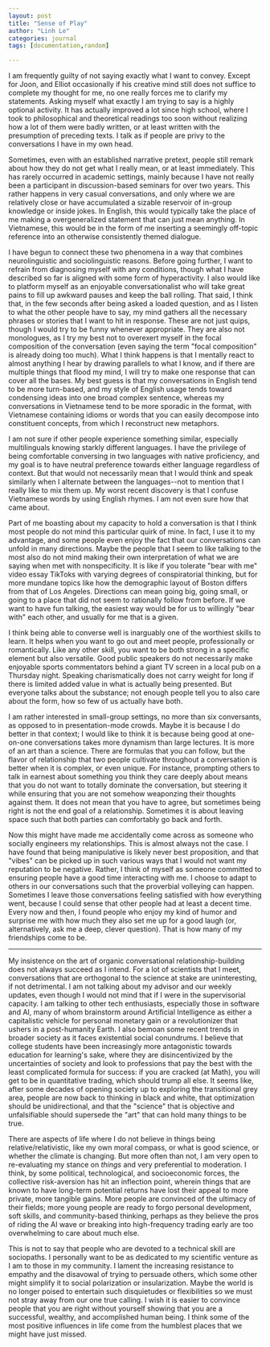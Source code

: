 ```yaml
---
layout: post
title: "Sense of Play"
author: "Linh Le"
categories: journal
tags: [documentation,random]

---
```

I am frequently guilty of not saying exactly what I want to convey. Except for Joon, and Elliot occasionally if his creative mind still does not suffice to complete my thought for me, no one really forces me to clarify my statements. Asking myself what exactly I am trying to say is a highly optional activity. It has actually improved a lot since high school, where I took to philosophical and theoretical readings too soon without realizing how a lot of them were badly written, or at least written with the presumption of preceding texts. I talk as if people are privy to the conversations I have in my own head.

Sometimes, even with an established narrative pretext, people still remark about how they do not get what I really mean, or at least immediately. This has rarely occurred in academic settings, mainly because I have not really been a participant in discussion-based seminars for over two years. This rather happens in very casual conversations, and only where we are relatively close or have accumulated a sizable reservoir of in-group knowledge or inside jokes. In English, this would typically take the place of me making a overgeneralized statement that can just mean anything. In Vietnamese, this would be in the form of me inserting a seemingly off-topic reference into an otherwise consistently themed dialogue.

I have begun to connect these two phenomena in a way that combines neurolinguistic and sociolinguistic reasons. Before going further, I want to refrain from diagnosing myself with any conditions, though what I have described so far is aligned with some form of hyperactivity. I also would like to platform myself as an enjoyable conversationalist who will take great pains to fill up awkward pauses and keep the ball rolling. That said, I think that, in the few seconds after being asked a loaded question, and as I listen to what the other people have to say, my mind gathers all the necessary phrases or stories that I want to hit in response. These are not just quips, though I would try to be funny whenever appropriate. They are also not monologues, as I try my best not to overexert myself in the focal composition of the conversation (even saying the term "focal composition" is already doing too much). What I think happens is that I mentally react to almost anything I hear by drawing parallels to what I know, and if there are multiple things that flood my mind, I will try to make one response that can cover all the bases. My best guess is that my conversations in English tend to be more turn-based, and my style of English usage tends toward condensing ideas into one broad complex sentence, whereas my conversations in Vietnamese tend to be more sporadic in the format, with Vietnamese containing idioms or words that you can easily decompose into constituent concepts, from which I reconstruct new metaphors.

I am not sure if other people experience something similar, especially multilinguals knowing starkly different languages. I have the privilege of being comfortable conversing in two languages with native proficiency, and my goal is to have neutral preference towards either language regardless of context. But that would not necessarily mean that I would think and speak similarly when I alternate between the languages--not to mention that I really like to mix them up. My worst recent discovery is that I confuse Vietnamese words by using English rhymes. I am not even sure how that came about.

Part of me boasting about my capacity to hold a conversation is that I think most people do not mind this particular quirk of mine. In fact, I use it to my advantage, and some people even enjoy the fact that our conversations can unfold in many directions. Maybe the people that I seem to like talking to the most also do not mind making their own interpretation of what we are saying when met with nonspecificity. It is like if you tolerate "bear with me" video essay TikToks with varying degrees of conspiratorial thinking, but for more mundane topics like how the demographic layout of Boston differs from that of Los Angeles. Directions can mean going big, going small, or going to a place that did not seem to rationally follow from before. If we want to have fun talking, the easiest way would be for us to willingly "bear with" each other, and usually for me that is a given.

I think being able to converse well is inarguably one of the worthiest skills to learn. It helps when you want to go out and meet people, professionally or romantically. Like any other skill, you want to be both strong in a specific element but also versatile. Good public speakers do not necessarily make enjoyable sports commentators behind a giant TV screen in a local pub on a Thursday night. Speaking charismatically does not carry weight for long if there is limited added value in what is actually being presented. But everyone talks about the substance; not enough people tell you to also care about the form, how so few of us actually have both.

I am rather interested in small-group settings, no more than six conversants, as opposed to in presentation-mode crowds. Maybe it is because I do better in that context; I would like to think it is because being good at one-on-one conversations takes more dynamism than large lectures. It is more of an art than a science. There are formulas that you can follow, but the flavor of relationship that two people cultivate throughout a conversation is better when it is complex, or even unique. For instance, prompting others to talk in earnest about something you think they care deeply about means that you do not want to totally dominate the conversation, but steering it while ensuring that you are not somehow weaponzing their thoughts against them. It does not mean that you have to agree, but sometimes being right is not the end goal of a relationship. Sometimes it is about leaving space such that both parties can comfortably go back and forth.

Now this might have made me accidentally come across as someone who socially engineers my relationships. This is almost always not the case. I have found that being manipulative is likely never best proposition, and that "vibes" can be picked up in such various ways that I would not want my reputation to be negative. Rather, I think of myself as someone committed to ensuring people have a good time interacting with me. I choose to adapt to others in our conversations such that the proverbial volleying can happen. Sometimes I leave those conversations feeling satisfied with how everything went, because I could sense that other people had at least a decent time. Every now and then, I found people who enjoy my kind of humor and surprise me with how much they also set me up for a good laugh (or, alternatively, ask me a deep, clever question). That is how many of my friendships come to be.

---

My insistence on the art of organic conversational relationship-building does not always succeed as I intend. For a lot of scientists that I meet, conversations that are orthogonal to the science at stake are uninteresting, if not detrimental. I am not talking about my advisor and our weekly updates, even though I would not mind that if I were in the supervisorial capacity. I am talking to other tech enthusiasts, especially those in software and AI, many of whom brainstorm around Artificial Intelligence as either a capitalistic vehicle for personal monetary gain or a revolutionizer that ushers in a post-humanity Earth. I also bemoan some recent trends in broader society as it faces existential social conundrums. I believe that college students have been increasingly more antagonistic towards education for learning's sake, where they are disincentivized by the uncertainties of society and look to professions that pay the best with the least complicated formula for success: if you are cracked (at Math), you will get to be in quantitative trading, which should trump all else. It seems like, after some decades of opening society up to exploring the transitional grey area, people are now back to thinking in black and white, that optimization should be unidirectional, and that the "science" that is objective and unfalsifiable should supersede the "art" that can hold many things to be true.

There are aspects of life where I do not believe in things being relative/relativistic, like my own moral compass, or what is good science, or whether the climate is changing. But more often than not, I am very open to re-evaluating my stance on <em>things</em> and very preferential to moderation. I think, by some political, technological, and socioeconomic forces, the collective risk-aversion has hit an inflection point, wherein things that are known to have long-term potential returns have lost their appeal to more private, more tangible gains. More people are convinced of the ultimacy of their fields; more young people are ready to forgo personal development, soft skills, and community-based thinking, perhaps as they believe the pros of riding the AI wave or breaking into high-frequency trading early are too overwhelming to care about much else.

This is not to say that people who are devoted to a technical skill are sociopaths. I personally want to be as dedicated to my scientific venture as I am to those in my community. I lament the increasing resistance to empathy and the disavowal of trying to persuade others, which some other might simplify it to social polarization or insularization. Maybe the world is no longer poised to entertain such disquietudes or flexibilities so we must not stray away from our one true calling. I wish it is easier to convince people that you are right without yourself showing that you are a successful, wealthy, and accomplished human being. I think some of the most positive influences in life come from the humblest places that we might have just missed. 